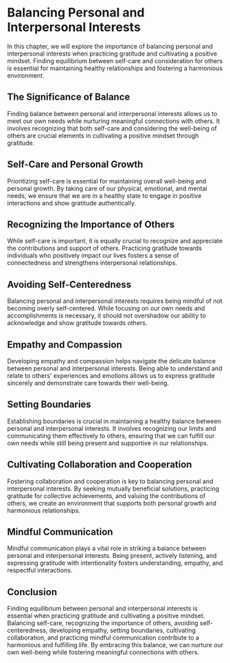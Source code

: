 Balancing Personal and Interpersonal Interests
=========================================================

In this chapter, we will explore the importance of balancing personal and interpersonal interests when practicing gratitude and cultivating a positive mindset. Finding equilibrium between self-care and consideration for others is essential for maintaining healthy relationships and fostering a harmonious environment.

The Significance of Balance
---------------------------

Finding balance between personal and interpersonal interests allows us to meet our own needs while nurturing meaningful connections with others. It involves recognizing that both self-care and considering the well-being of others are crucial elements in cultivating a positive mindset through gratitude.

Self-Care and Personal Growth
-----------------------------

Prioritizing self-care is essential for maintaining overall well-being and personal growth. By taking care of our physical, emotional, and mental needs, we ensure that we are in a healthy state to engage in positive interactions and show gratitude authentically.

Recognizing the Importance of Others
------------------------------------

While self-care is important, it is equally crucial to recognize and appreciate the contributions and support of others. Practicing gratitude towards individuals who positively impact our lives fosters a sense of connectedness and strengthens interpersonal relationships.

Avoiding Self-Centeredness
--------------------------

Balancing personal and interpersonal interests requires being mindful of not becoming overly self-centered. While focusing on our own needs and accomplishments is necessary, it should not overshadow our ability to acknowledge and show gratitude towards others.

Empathy and Compassion
----------------------

Developing empathy and compassion helps navigate the delicate balance between personal and interpersonal interests. Being able to understand and relate to others' experiences and emotions allows us to express gratitude sincerely and demonstrate care towards their well-being.

Setting Boundaries
------------------

Establishing boundaries is crucial in maintaining a healthy balance between personal and interpersonal interests. It involves recognizing our limits and communicating them effectively to others, ensuring that we can fulfill our own needs while still being present and supportive in our relationships.

Cultivating Collaboration and Cooperation
-----------------------------------------

Fostering collaboration and cooperation is key to balancing personal and interpersonal interests. By seeking mutually beneficial solutions, practicing gratitude for collective achievements, and valuing the contributions of others, we create an environment that supports both personal growth and harmonious relationships.

Mindful Communication
---------------------

Mindful communication plays a vital role in striking a balance between personal and interpersonal interests. Being present, actively listening, and expressing gratitude with intentionality fosters understanding, empathy, and respectful interactions.

Conclusion
----------

Finding equilibrium between personal and interpersonal interests is essential when practicing gratitude and cultivating a positive mindset. Balancing self-care, recognizing the importance of others, avoiding self-centeredness, developing empathy, setting boundaries, cultivating collaboration, and practicing mindful communication contribute to a harmonious and fulfilling life. By embracing this balance, we can nurture our own well-being while fostering meaningful connections with others.
